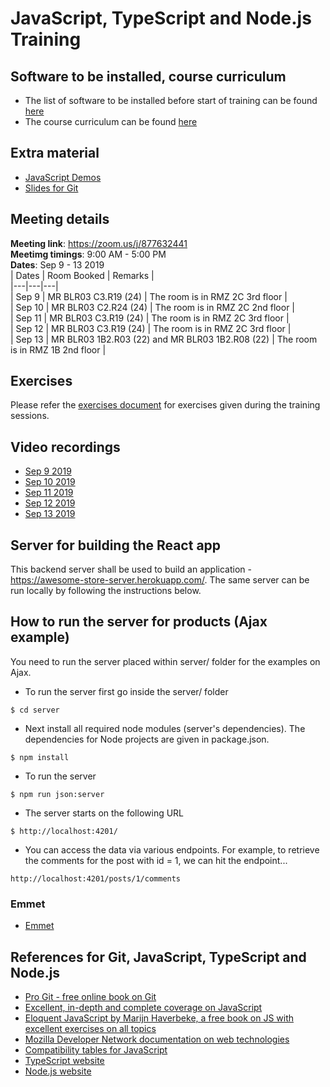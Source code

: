 # JavaScript, TypeScript and Node.js Training

## Software to be installed, course curriculum
- The list of software to be installed before start of training can be found [here](./js-ts-nodejs-list-of-software-to-be-installed.pdf)
- The course curriculum can be found [here](./git-javascript-typescript-nodejs-revised.pdf)

## Extra material
- [JavaScript Demos](https://skewcode.s3.amazonaws.com/demos/demos.html)
- [Slides for Git](./git.pdf)

## Meeting details
__Meeting link__: https://zoom.us/j/877632441  
__Meetimg timings__: 9:00 AM - 5:00 PM  
__Dates__: Sep 9 - 13 2019  
| Dates | Room Booked | Remarks |  
|---|---|---|  
| Sep 9 | MR BLR03 C3.R19 (24) | The room is in RMZ 2C 3rd floor |  
| Sep 10 | MR BLR03 C2.R24 (24) | The room is in RMZ 2C 2nd  floor |  
| Sep 11 | MR BLR03 C3.R19 (24) | The room is in RMZ 2C 3rd floor |  
| Sep 12 | MR BLR03 C3.R19 (24) | The room is in RMZ 2C 3rd floor |  
| Sep 13 | MR BLR03 1B2.R03 (22) and MR BLR03 1B2.R08 (22) | The room is in RMZ 1B 2nd floor |  

## Exercises
Please refer the [exercises document](./exercises.md) for exercises given during the training sessions.

## Video recordings
- [Sep 9 2019]()
- [Sep 10 2019]()
- [Sep 11 2019]()
- [Sep 12 2019]()
- [Sep 13 2019]()

## Server for building the React app
This backend server shall be used to build an application - https://awesome-store-server.herokuapp.com/. The same server can be run locally by following the instructions below.

## How to run the server for products (Ajax example)
You need to run the server placed within server/ folder for the examples on Ajax.

- To run the server first go inside the server/ folder
```
$ cd server
```

- Next install all required node modules (server's dependencies). The dependencies for Node projects are given in package.json.
```
$ npm install
```

- To run the server
```
$ npm run json:server
```

- The server starts on the following URL
```
$ http://localhost:4201/
```

- You can access the data via various endpoints. For example, to retrieve the comments for the post with id = 1, we can hit the endpoint...
```
http://localhost:4201/posts/1/comments
```

### Emmet
- [Emmet](https://docs.emmet.io/)

## References for Git, JavaScript, TypeScript and Node.js
- [Pro Git - free online book on Git](https://git-scm.com/book/en/v2)
- [Excellent, in-depth and complete coverage on JavaScript](https://javascript.info/)
- [Eloquent JavaScript by Marijn Haverbeke, a free book on JS with excellent exercises on all topics](http://eloquentjavascript.net/)
- [Mozilla Developer Network documentation on web technologies](https://developer.mozilla.org)
- [Compatibility tables for JavaScript](https://kangax.github.io/compat-table/es6/)
- [TypeScript website](https://www.typescriptlang.org/)
- [Node.js website](https://nodejs.org/en/)